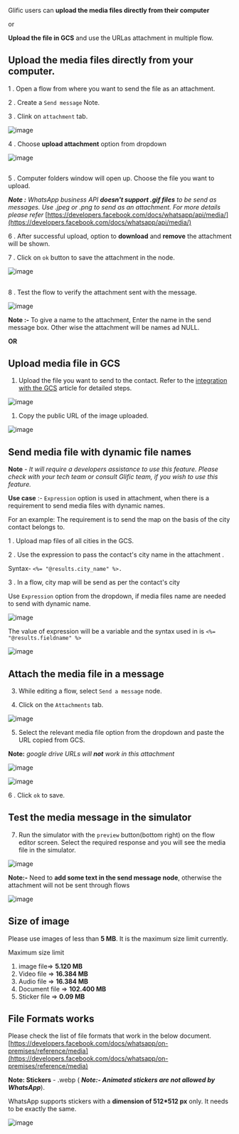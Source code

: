 Glific users can **upload the media files directly from their computer**

or

**Upload the file in GCS** and use the URLas attachment in multiple flow.

## Upload the media files directly from your computer.

1 . Open a flow from where you want to send the file as an attachment.

2 . Create a `Send message` Note.

3 . Clink on `attachment` tab.

![image](https://user-images.githubusercontent.com/32592458/218255051-97a38ba9-38a9-448e-b165-1b291bf4a4f7.png)

4 . Choose **upload attachment** option from dropdown

![image](https://user-images.githubusercontent.com/32592458/218255053-97a03552-830d-46c4-b3bc-4583f7b06502.png)

##

5 . Computer folders window will open up. Choose the file you want to upload.

**_Note :_** _WhatsApp business API_ **_doesn&#39;t support .gif files_** _to be send as messages. Use .jpeg or .png to send as an attachment. For more details please refer_ [https://developers.facebook.com/docs/whatsapp/api/media/](https://developers.facebook.com/docs/whatsapp/api/media/)

6 . After successful upload, option to **download** and **remove** the attachment will be shown.

7 . Click on `ok` button to save the attachment in the node.

![image](https://user-images.githubusercontent.com/32592458/218255061-1cea068d-c206-44b7-ba2a-217e1e61d687.png)

##

8 . Test the flow to verify the attachment sent with the message.

![image](https://user-images.githubusercontent.com/32592458/218255067-5df94168-f97a-456b-a73d-8a8231e74821.png)

**Note :-** To give a name to the attachment, Enter the name in the send message box. Other wise the attachment will be names ad NULL.

**OR**

## Upload media file in GCS

1. Upload the file you want to send to the contact. Refer to the [integration with the GCS](https://glific.github.io/docs/docs/Flows/Flow%20Actions/How%20to%20integrate%20GCS%20in%20Glific%20to%20store%20media%20files%20received%20in%20chat%20flow/) article for detailed steps.

![image](https://user-images.githubusercontent.com/32592458/218255076-94608d82-8ee0-4baf-9324-de902bbd1e33.png)

1. Copy the public URL of the image uploaded.

![image](https://user-images.githubusercontent.com/32592458/218255079-a502b011-d960-4236-8645-d619b8da1806.png)

## Send media file with dynamic file names

**Note** - _It will require a developers assistance to use this feature. Please check with your tech team or consult Glific team, if you wish to use this feature._

**Use case** :- `Expression` option is used in attachment, when there is a requirement to send media files with dynamic names.

For an example: The requirement is to send the map on the basis of the city contact belongs to.

1 . Upload map files of all cities in the GCS.

2 . Use the expression to pass the contact&#39;s city name in the attachment .

Syntax- `<%= "@results.city_name" %>.`

3 . In a flow, city map will be send as per the contact&#39;s city

Use `Expression` option from the dropdown, if media files name are needed to send with dynamic name.

![image](https://user-images.githubusercontent.com/32592458/218255085-eeb6e3c6-caa5-43a9-905f-f8dd62f772b2.png)

The value of expression will be a variable and the syntax used in is `<%= "@results.fieldname" %>`

![image](https://user-images.githubusercontent.com/32592458/218255093-f78abcd6-7502-4ab7-9db4-deca30c1a4dc.png)

## Attach the media file in a message

3.  While editing a flow, select `Send a message` node.

4.  Click on the `Attachments` tab.

![image](https://user-images.githubusercontent.com/32592458/218255097-144804c8-5b31-462d-b616-ad7ac7fc08d5.png)

5.  Select the relevant media file option from the dropdown and paste the URL copied from GCS.

**Note:** _google drive URLs will_ **_not_** _work in this attachment_

![image](https://user-images.githubusercontent.com/32592458/218255105-42808ae1-7666-4216-9df7-8c542c660db6.png)

![image](https://user-images.githubusercontent.com/32592458/218255111-7fc55f48-74a4-4f49-b126-97bd4e694179.png)

6 . Click `ok` to save.

## Test the media message in the simulator

7.  Run the simulator with the `preview` button(bottom right) on the flow editor screen. Select the required response and you will see the media file in the simulator.

![image](https://user-images.githubusercontent.com/32592458/218255115-c412b26f-f9ad-46c8-a40b-2b3192e86674.png)

**Note:-** Need to **add some text in the send message node**, otherwise the attachment will not be sent through flows

![image](https://user-images.githubusercontent.com/16541548/210726298-2a705406-f00a-42fd-9826-56b8e5cac4ab.png)

## Size of image

Please use images of less than **5 MB**. It is the maximum size limit currently.

Maximum size limit

1. image file=&gt; **5.120 MB**
1. Video file =&gt; **16.384 MB**
1. Audio file =&gt; **16.384 MB**
1. Document file =&gt; **102.400 MB**
1. Sticker file =&gt; **0.09 MB**

## File Formats works

Please check the list of file formats that work in the below document. [https://developers.facebook.com/docs/whatsapp/on-premises/reference/media](https://developers.facebook.com/docs/whatsapp/on-premises/reference/media)

**Note: Stickers** - .webp ( **_Note:- Animated stickers are not allowed by WhatsApp_**).

WhatsApp supports stickers with a **dimension of 512\*512 px** only. It needs to be exactly the same.

![image](https://user-images.githubusercontent.com/32592458/218255148-973143ab-a092-47d9-984a-662da9e418b6.png)
